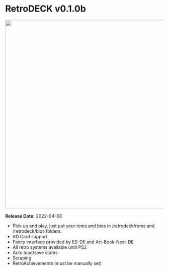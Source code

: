 # RetroDECK v0.1.0b

<img src="../../../wiki_images/logos/rd-logo-box.png" width="600">

**Release Date:** 2022-04-03

- Pick up and play, just put your roms and bios in /retrodeck/roms and /retrodeck/bios folders.
- SD Card support
- Fancy interface provided by ES-DE and Art-Book-Next-DE
- All retro systems available until PS2
- Auto load/save states
- Scraping
- RetroAchievements (must be manually set)
